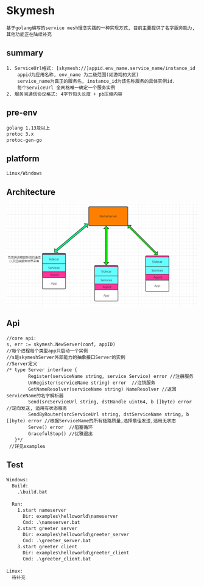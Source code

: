 Skymesh
========
    基于golang编写的service mesh理念实践的一种实现方式, 目前主要提供了名字服务能力, 其他功能正在陆续补充

summary
-------
    1. ServiceUrl格式: [skymesh://]appid.env_name.service_name/instance_id
        appid为应用名称, env_name 为二级范围(如游戏的大区)
        service_name为真正的服务名, instance_id为该名称服务的具体实例id.
        每个ServiceUrl 全网格唯一确定一个服务实例
    2. 服务间通信协议格式: 4字节包头长度 + pb压缩内容

pre-env
-------
    golang 1.13及以上
    protoc 3.x
    protoc-gen-go

platform
-----
    Linux/Windows

Architecture
-------
![flowchart](https://github.com/xingshuo/skymesh/blob/master/flowchart.png)

Api
-----
    //core api:
    s, err := skymesh.NewServer(conf, appID)
    //每个进程每个类型app只启动一个实例
    //s是skymeshServer外部能力的抽象接口Server的实例
    //Server定义
    /* type Server interface {
            Register(serviceName string, service Service) error //注册服务
            UnRegister(serviceName string) error  //注销服务
            GetNameResolver(serviceName string) NameResolver //返回serviceName的名字解析器
            Send(srcServiceUrl string, dstHandle uint64, b []byte) error //定向发送, 适用有状态服务
            SendByRouter(srcServiceUrl string, dstServiceName string, b []byte) error //根据ServiceName的所有链路质量,选择最佳发送,适用无状态
            Serve() error  //阻塞循环
            GracefulStop() //优雅退出
       }*/
     //详见examples
     
Test
-----
    Windows:
      Build:
        .\build.bat
      
      Run:
        1.start nameserver
          Dir: examples\helloworld\nameserver
          Cmd: .\nameserver.bat
        2.start greeter server
          Dir: examples\helloworld\greeter_server
          Cmd: .\greeter_server.bat
        3.start greeter client
          Dir: examples\helloworld\greeter_client
          Cmd: .\greeter_client.bat
    
    Linux:
      待补充